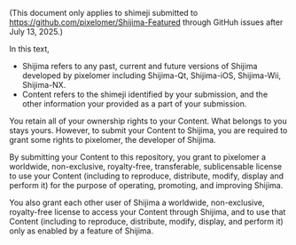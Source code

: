 (This document only applies to shimeji submitted to https://github.com/pixelomer/Shijima-Featured through GitHuh issues after July 13, 2025.)

In this text,

- Shijima refers to any past, current and future versions of Shijima developed by pixelomer including Shijima-Qt, Shijima-iOS, Shijima-Wii, Shijima-NX.
- Content refers to the shimeji identified by your submission, and the other information your provided as a part of your submission.

You retain all of your ownership rights to your Content. What belongs to
you stays yours. However, to submit your Content to Shijima, you are
required to grant some rights to pixelomer, the developer of Shijima.

By submitting your Content to this repository, you grant to pixelomer
a worldwide, non-exclusive, royalty-free, transferable, sublicensable
license to use your Content (including to reproduce, distribute, modify,
display and perform it) for the purpose of operating, promoting, and
improving Shijima.

You also grant each other user of Shijima a worldwide, non-exclusive,
royalty-free license to access your Content through Shijima, and to use
that Content (including to reproduce, distribute, modify, display, and
perform it) only as enabled by a feature of Shijima.
